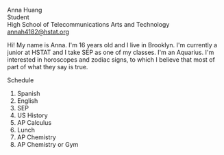 Anna Huang   
Student  
High School of Telecommunications Arts and Technology  
annah4182@hstat.org  

Hi! My name is Anna. I'm 16 years old and I live in Brooklyn. I'm currently a junior at HSTAT and I take SEP as one of my classes. I'm an Aquarius. I'm interested in horoscopes and zodiac signs, to which I believe that most of part of what they say is true.

Schedule

1. Spanish
2. English
3. SEP
4. US History
5. AP Calculus
6. Lunch
7. AP Chemistry
8. AP Chemistry or Gym
